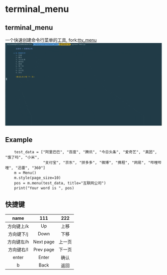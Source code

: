 # terminal_menu

## terminal_menu  

一个快速创建命令行菜单的工具, fork:[tty_menu](https://github.com/gojuukaze/tty_menu) 
![avatar](menu.gif) 


## Example  
```
    test_data = ["阿里巴巴", "百度", "腾讯", "今日头条", "爱奇艺", "美团", "饿了吗", "小米",
                 "支付宝", "京东", "拼多多", "微博", "携程", "网易", "哔哩哔哩", "迅雷", "360"]
    m = Menu()
    m.style(page_size=10)
    pos = m.menu(test_data, title="互联网公司")
    print("Your word is ", pos)
```


## 快捷键

name | 111 | 222
:-: | :-: | :-:
方向键上/k | Up | 上移
方向键下/j | Down | 下移
方向键左/h | Next page | 上一页
方向键右/l | Prev page | 下一页
enter | Enter | 确认
b | Back | 返回 

